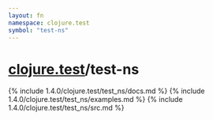 ```yaml
---
layout: fn
namespace: clojure.test
symbol: "test-ns"
---
```


# [clojure.test](../)/test-ns

{% include 1.4.0/clojure.test/test_ns/docs.md %}
{% include 1.4.0/clojure.test/test_ns/examples.md %}
{% include 1.4.0/clojure.test/test_ns/src.md %}


